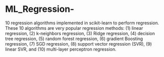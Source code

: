 # ML_Regression-
10 regression algorithms implemented in scikit-learn to perform regression. These 10 algorithms are very popular regression methods: (1) linear regression, (2) k-neighbors regression, (3) Ridge regression, (4) decision tree regression, (5) random forest regression, (6) gradient Boosting regression, (7) SGD regression, (8) support vector regression (SVR), (9) linear SVR, and (10) multi-layer perceptron regression. 
